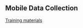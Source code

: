 Mobile Data Collection
----------------------

[Training materials](http://philippineredcross.github.io/mobiledatacollection)